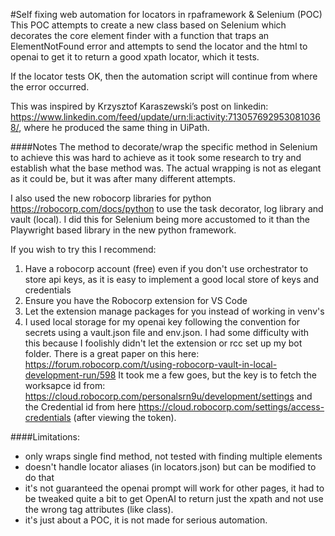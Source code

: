 #Self fixing web automation for locators in rpaframework & Selenium (POC)
This POC attempts to create a new class based on Selenium which decorates the core element finder with a function that traps an ElementNotFound error and attempts to send the locator and the html to openai to get it to  return a good xpath locator, which it tests.

If the locator tests OK, then the automation script will continue from where the error occurred.

This was inspired by Krzysztof Karaszewski’s post on linkedin:
https://www.linkedin.com/feed/update/urn:li:activity:7130576929530810368/, 
where he produced the same thing in UiPath.

####Notes
The method to decorate/wrap the specific method in Selenium to achieve this
was hard to achieve as it took some research to try and establish what the base
method was. The actual wrapping is not as elegant as it could be, but it was
after many different attempts.

I also used the new robocorp libraries for python https://robocorp.com/docs/python to use the task decorator, log library and vault (local). I did this for Selenium being more accustomed to it than the Playwright based library in the new python framework.

If you wish to try this I recommend:
1. Have a robocorp account (free) even if you don't use orchestrator to store api
keys, as it is easy to implement a good local store of keys and credentials
2. Ensure you have the Robocorp extension for VS Code
3. Let the extension manage packages for you instead of working in venv's
4. I used local storage for my openai key following the convention for secrets
using a vault.json file and env.json. I had some difficulty with this because I
foolishly didn't let the extension or rcc set up my bot folder. There is a 
great paper on this here: 
https://forum.robocorp.com/t/using-robocorp-vault-in-local-development-run/598
It took me a few goes, but the key is to fetch the worksapce id from:
https://cloud.robocorp.com/personalsrn9u/development/settings and the 
Credential id from here https://cloud.robocorp.com/settings/access-credentials
(after viewing the token).

####Limitations:
* only wraps single find method, not tested with finding multiple elements
* doesn't handle locator aliases (in locators.json) but can be modified to do that
* it's not guaranteed the openai prompt will work for other pages, it had to be
tweaked quite a bit to get OpenAI to return just the xpath and not use the
wrong tag attributes (like class).
* it's just about a POC, it is not made for serious automation.